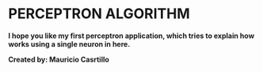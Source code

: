 # PERCEPTRON ALGORITHM
**I hope you like my first perceptron application, which tries to explain how works using a single neuron in here.**

**Created by: Mauricio Casrtillo**